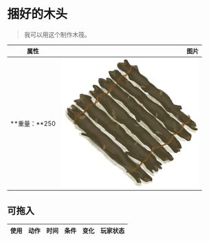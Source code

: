 # 捆好的木头  
> 我可以用这个制作木筏。  
  
  属性  |   图片   
 ----  |  ----:   
 **重量：**250  |  ![](Sprite/TiedWood.png)   
  
## 可拖入  
使用  |  动作  |  时间  |  条件  |  变化  |  玩家状态  
----  |  ----  |  ----  |  ----  |  ----  |  ----  
